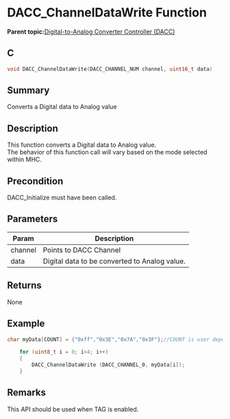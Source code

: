 # DACC\_ChannelDataWrite Function

**Parent topic:**[Digital-to-Analog Converter Controller \(DACC\)](GUID-1355B5F9-6D7B-4092-91E4-2E2F3B5675D1.md)

## C

```c
void DACC_ChannelDataWrite(DACC_CHANNEL_NUM channel, uint16_t data)
```

## Summary

Converts a Digital data to Analog value

## Description

This function converts a Digital data to Analog value.<br />The behavior of this function call will vary based on the mode selected<br />within MHC.

## Precondition

DACC\_Initialize must have been called.

## Parameters

|Param|Description|
|-----|-----------|
|channel|Points to DACC Channel|
|data|Digital data to be converted to Analog value.|

## Returns

None

## Example

```c
char myData[COUNT] = {"0xff","0x3E","0x7A","0x3F"};//COUNT is user dependent
    
    for (uint8_t i = 0; i<4; i++)
    {
        DACC_ChannelDataWrite (DACC_CHANNEL_0, myData[i]);
    }
```

## Remarks

This API should be used when TAG is enabled.

